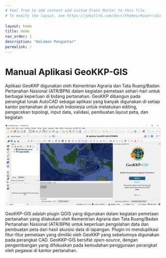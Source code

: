 ```yaml
---
# Feel free to add content and custom Front Matter to this file.
# To modify the layout, see https://jekyllrb.com/docs/themes/#overriding-theme-defaults

layout: home
title: Home
nav_order: 1
description: "Halaman Pengantar"
permalink: /
---
```


# Manual Aplikasi GeoKKP-GIS

Aplikasi GeoKKP digunakan oleh Kementrian Agraria dan Tata Ruang/Badan Pertanahan Nasional (ATR/BPN) dalam kegiatan pemetaan sehari-hari untuk berbagai keperluan di bidang pertanahan. GeoKKP dibangun pada perangkat lunak AutoCAD sebagai aplikasi yang banyak digunakan di setiap kantor pertanahan di seluruh Indonesia untuk melakukan editing, pengecekan topologi, input data, validasi, pembuatan layout peta, dan kegiatan 

<img src="./assets/2022-04-17-16-40-33-image.png" title="" alt="" data-align="center">

GeoKKP-GIS adalah plugin QGIS yang digunakan dalam kegiatan pemetaan pertanahan yang dilakukan oleh Kementrian Agraria dan Tata Ruang/Badan Pertanahan Nasional (ATR/BPN) untuk keperluan pengolahan data dan pembuatan peta dari hasil akuisisi data di lapangan. Plugin ini menduplikasi fitur-fitur pemetaan yang dimiliki oleh GeoKKP yang sebelumnya digunakan pada perangkat CAD. GeoKKP-GIS bersifat *open-source*, dengan pengembangan yang difokuskan pada kemudahan penggunaan perangkat oleh pegawai di kantor pertanahan. 

                                                        